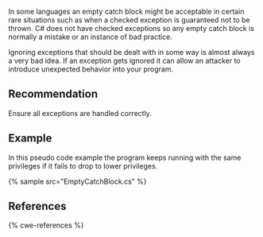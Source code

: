 In some languages an empty catch block might be acceptable in certain rare situations such as when a checked exception is guaranteed not to be thrown. C\# does not have checked exceptions so any empty catch block is normally a mistake or an instance of bad practice.

Ignoring exceptions that should be dealt with in some way is almost always a very bad idea. If an exception gets ignored it can allow an attacker to introduce unexpected behavior into your program.


## Recommendation
Ensure all exceptions are handled correctly.


## Example
In this pseudo code example the program keeps running with the same privileges if it fails to drop to lower privileges.

{% sample src="EmptyCatchBlock.cs" %}

## References
{% cwe-references %}

